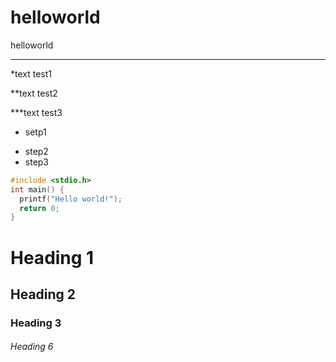 # helloworld
helloworld

---
*text test1

**text test2

***text test3

* setp1
- step2
- step3

```c
#include <stdio.h>
int main() {
  printf("Hello world!");
  return 0;
}
```

# Heading 1
## Heading 2
### Heading 3
###### Heading 6

